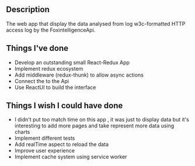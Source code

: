 ## Description
The web app that display the data analysed from log w3c-formatted HTTP access log by the FoxintelligenceApi.

## Things I've done
- Develop an outstanding small React-Redux App
- Implement redux ecosystem
- Add middleware (redux-thunk) to allow async actions
- Connect the to the Api
- Use ReactUI to build the interface

## Things I wish I could have done
- I didn't put too match time on this app , it was just to display data but it's interesting to add more pages and
  take represent more data using charts 
- Implement different tests
- Add realTime aspect to reload the data
- Improve user experience
- Implement cache system using service worker 
